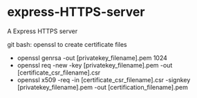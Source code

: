 # express-HTTPS-server
A Express HTTPS server

git bash: openssl to create certificate files
- openssl genrsa -out [privatekey_filename].pem 1024
- openssl req -new -key [privatekey_filename].pem -out [certificate_csr_filename].csr
- openssl x509 -req -in [certificate_csr_filename].csr -signkey [privatekey_filename].pem -out [certification_filename].pem
